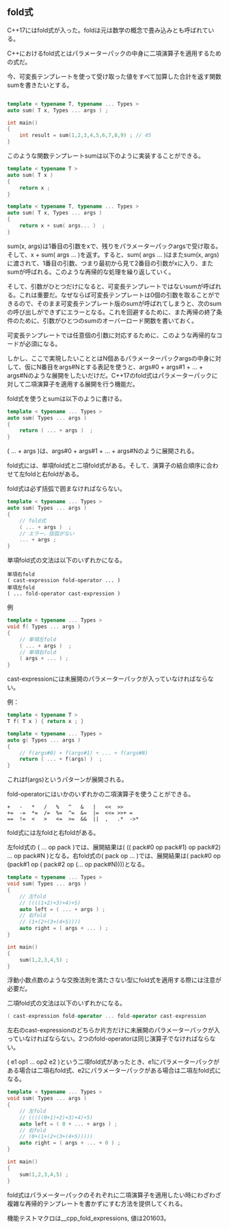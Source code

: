 ## fold式

C++17にはfold式が入った。foldは元は数学の概念で畳み込みとも呼ばれている。

C++におけるfold式とはパラメーターパックの中身に二項演算子を適用するための式だ。

今、可変長テンプレートを使って受け取った値をすべて加算した合計を返す関数sumを書きたいとする。

~~~cpp

template < typename T, typename ... Types >
auto sum( T x, Types ... args ) ;

int main()
{
    int result = sum(1,2,3,4,5,6,7,8,9) ; // 45
}
~~~

このような関数テンプレートsumは以下のように実装することができる。

~~~cpp
template < typename T >
auto sum( T x )
{
    return x ;
}

template < typename T, typename ... Types >
auto sum( T x, Types ... args )
{
    return x + sum( args... )  ;
}
~~~

sum(x, args)は1番目の引数をxで、残りをパラメーターパックargsで受け取る。そして、x + sum( args ... )を返す。すると、sum( args ... )はまたsum(x, args)に渡されて、1番目の引数、つまり最初から見て2番目の引数がxに入り、またsumが呼ばれる。このような再帰的な処理を繰り返していく。

そして、引数がひとつだけになると、可変長テンプレートではないsumが呼ばれる。これは重要だ。なぜならば可変長テンプレートは0個の引数を取ることができるので、そのまま可変長テンプレート版のsumが呼ばれてしまうと、次のsumの呼び出しができずにエラーとなる。これを回避するために、また再帰の終了条件のために、引数がひとつのsumのオーバーロード関数を書いておく。

可変長テンプレートでは任意個の引数に対応するために、このような再帰的なコードが必須になる。

しかし、ここで実現したいこととはN個あるパラメーターパックargsの中身に対して、仮にN番目をargs#Nとする表記を使うと、args#0 + args#1 + ... + args#Nのような展開をしたいだけだ。C++17のfold式はパラメーターパックに対して二項演算子を適用する展開を行う機能だ。

fold式を使うとsumは以下のように書ける。

~~~cpp
template < typename ... Types >
auto sum( Types ... args )
{
    return ( ... + args )  ;
}
~~~

( ... + args )は、args#0 + args#1 + ... + args#Nのように展開される。

fold式には、単項fold式と二項fold式がある。そして、演算子の結合順序に合わせて左foldと右foldがある。

fold式は必ず括弧で囲まなければならない。

~~~cpp
template < typename ... Types >
auto sum( Types ... args )
{
    // fold式
    ( ... + args )  ;
    // エラー、括弧がない
    ... + args ;
}
~~~

単項fold式の文法は以下のいずれかになる。


~~~
単項右fold
( cast-expression fold-operator ... )
単項左fold
( ... fold-operator cast-expression )
~~~

例

~~~cpp
template < typename ... Types >
void f( Types ... args )
{
    // 単項左fold
    ( ... + args )  ;
    // 単項右fold
    ( args + ... ) ;
}
~~~

cast-expressionには未展開のパラメーターパックが入っていなければならない。

例：

~~~c++
template < typename T >
T f( T x ) { return x ; }

template < typename ... Types >
auto g( Types ... args )
{
    // f(args#0) + f(args#1) + ... + f(args#N)
    return ( ... + f(args) )  ;
}
~~~

これはf(args)というパターンが展開される。

fold-operatorにはいかのいずれかの二項演算子を使うことができる。


~~~
+   -   *   /   %   ^   &   |   <<  >>
+=  -=  *=  /=  %=  ^=  &=  |=  <<= >>+ =
==  !=  <   >   <=  >=  &&  ||  ,   .*  ->*
~~~

fold式には左foldと右foldがある。

左fold式の ( ... op pack )では、展開結果は( (( pack#0 op pack#1) op pack#2) ... op pack#N )となる。右fold式の( pack op ... )では、展開結果は( pack#0 op (pack#1 op ( pack#2 op (... op pack#N))))となる。

~~~cpp
template < typename ... Types >
void sum( Types ... args )
{
    // 左fold
    // ((((1+2)+3)+4)+5)
    auto left = ( ... + args ) ;
    // 右fold
    // (1+(2+(3+(4+5))))
    auto right = ( args + ... ) ;
}

int main()
{
    sum(1,2,3,4,5) ;
}
~~~

浮動小数点数のような交換法則を満たさない型にfold式を適用する際には注意が必要だ。


二項fold式の文法は以下のいずれかになる。

~~~c++
( cast-expression fold-operator ... fold-operator cast-expression
~~~

左右のcast-expressionのどちらか片方だけに未展開のパラメーターパックが入っていなければならない。2つのfold-operatorは同じ演算子でなければならない。


( e1 op1 ... op2 e2 )という二項fold式があったとき、e1にパラメーターパックがある場合は二項右fold式、e2にパラメーターパックがある場合は二項左fold式になる。


~~~cpp
template < typename ... Types >
void sum( Types ... args )
{
    // 左fold
    // (((((0+1)+2)+3)+4)+5)
    auto left = ( 0 + ... + args ) ;
    // 右fold
    // (0+(1+(2+(3+(4+5)))))
    auto right = ( args + ... + 0 ) ;
}

int main()
{
    sum(1,2,3,4,5) ;
}
~~~

fold式はパラメーターパックのそれぞれに二項演算子を適用したい時にわざわざ複雑な再帰的テンプレートを書かずにすむ方法を提供してくれる。

機能テストマクロは__cpp_fold_expressions, 値は201603。
